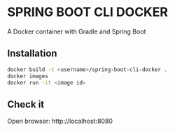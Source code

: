 # SPRING BOOT CLI DOCKER
A Docker container with Gradle and Spring Boot


Installation
----------------

```sh
docker build -t <username>/spring-boot-cli-docker .
docker images
docker run -it <image id> 
```

Check it
---------------
Open browser: http://localhost:8080
